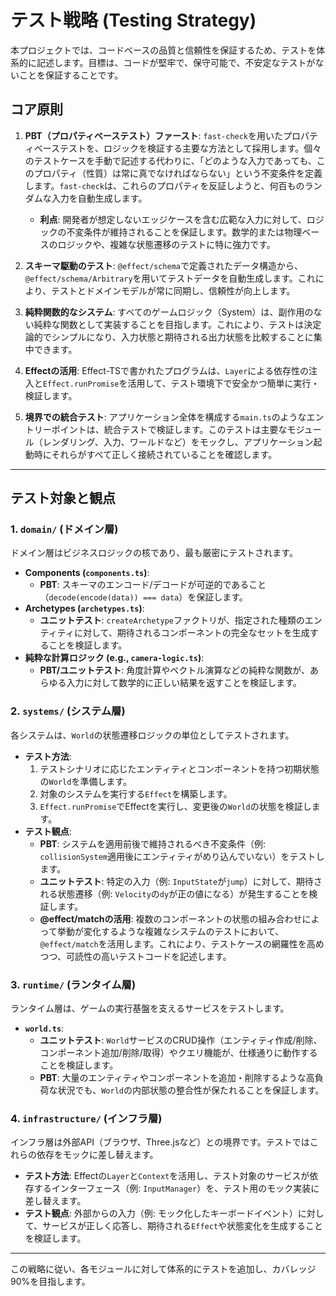# テスト戦略 (Testing Strategy)

本プロジェクトでは、コードベースの品質と信頼性を保証するため、テストを体系的に記述します。目標は、コードが堅牢で、保守可能で、不安定なテストがないことを保証することです。

## コア原則

1.  **PBT（プロパティベーステスト）ファースト**: `fast-check`を用いたプロパティベーステストを、ロジックを検証する主要な方法として採用します。個々のテストケースを手動で記述する代わりに、「どのような入力であっても、このプロパティ（性質）は常に真でなければならない」という不変条件を定義します。`fast-check`は、これらのプロパティを反証しようと、何百ものランダムな入力を自動生成します。
    - **利点**: 開発者が想定しないエッジケースを含む広範な入力に対して、ロジックの不変条件が維持されることを保証します。数学的または物理ベースのロジックや、複雑な状態遷移のテストに特に強力です。

2.  **スキーマ駆動のテスト**: `@effect/schema`で定義されたデータ構造から、`@effect/schema/Arbitrary`を用いてテストデータを自動生成します。これにより、テストとドメインモデルが常に同期し、信頼性が向上します。

3.  **純粋関数的なシステム**: すべてのゲームロジック（System）は、副作用のない純粋な関数として実装することを目指します。これにより、テストは決定論的でシンプルになり、入力状態と期待される出力状態を比較することに集中できます。

4.  **Effectの活用**: Effect-TSで書かれたプログラムは、`Layer`による依存性の注入と`Effect.runPromise`を活用して、テスト環境下で安全かつ簡単に実行・検証します。

5.  **境界での統合テスト**: アプリケーション全体を構成する`main.ts`のようなエントリーポイントは、統合テストで検証します。このテストは主要なモジュール（レンダリング、入力、ワールドなど）をモックし、アプリケーション起動時にそれらがすべて正しく接続されていることを確認します。

---

## テスト対象と観点

### 1. `domain/` (ドメイン層)

ドメイン層はビジネスロジックの核であり、最も厳密にテストされます。

- **Components (`components.ts`)**:
  - **PBT**: スキーマのエンコード/デコードが可逆的であること（`decode(encode(data)) === data`）を保証します。
- **Archetypes (`archetypes.ts`)**:
  - **ユニットテスト**: `createArchetype`ファクトリが、指定された種類のエンティティに対して、期待されるコンポーネントの完全なセットを生成することを検証します。
- **純粋な計算ロジック (e.g., `camera-logic.ts`)**:
  - **PBT/ユニットテスト**: 角度計算やベクトル演算などの純粋な関数が、あらゆる入力に対して数学的に正しい結果を返すことを検証します。

### 2. `systems/` (システム層)

各システムは、`World`の状態遷移ロジックの単位としてテストされます。

- **テスト方法**:
  1.  テストシナリオに応じたエンティティとコンポーネントを持つ初期状態の`World`を準備します。
  2.  対象のシステムを実行する`Effect`を構築します。
  3.  `Effect.runPromise`でEffectを実行し、変更後の`World`の状態を検証します。
- **テスト観点**:
  - **PBT**: システムを適用前後で維持されるべき不変条件（例: `collisionSystem`適用後にエンティティがめり込んでいない）をテストします。
  - **ユニットテスト**: 特定の入力（例: `InputState`が`jump`）に対して、期待される状態遷移（例: `Velocity`の`dy`が正の値になる）が発生することを検証します。
  - **@effect/matchの活用**: 複数のコンポーネントの状態の組み合わせによって挙動が変化するような複雑なシステムのテストにおいて、`@effect/match`を活用します。これにより、テストケースの網羅性を高めつつ、可読性の高いテストコードを記述します。

### 3. `runtime/` (ランタイム層)

ランタイム層は、ゲームの実行基盤を支えるサービスをテストします。

- **`world.ts`**:
  - **ユニットテスト**: `World`サービスのCRUD操作（エンティティ作成/削除、コンポーネント追加/削除/取得）やクエリ機能が、仕様通りに動作することを検証します。
  - **PBT**: 大量のエンティティやコンポーネントを追加・削除するような高負荷な状況でも、`World`の内部状態の整合性が保たれることを保証します。

### 4. `infrastructure/` (インフラ層)

インフラ層は外部API（ブラウザ、Three.jsなど）との境界です。テストではこれらの依存をモックに差し替えます。

- **テスト方法**: Effectの`Layer`と`Context`を活用し、テスト対象のサービスが依存するインターフェース（例: `InputManager`）を、テスト用のモック実装に差し替えます。
- **テスト観点**: 外部からの入力（例: モック化したキーボードイベント）に対して、サービスが正しく応答し、期待される`Effect`や状態変化を生成することを検証します。

---

この戦略に従い、各モジュールに対して体系的にテストを追加し、カバレッジ90%を目指します。
